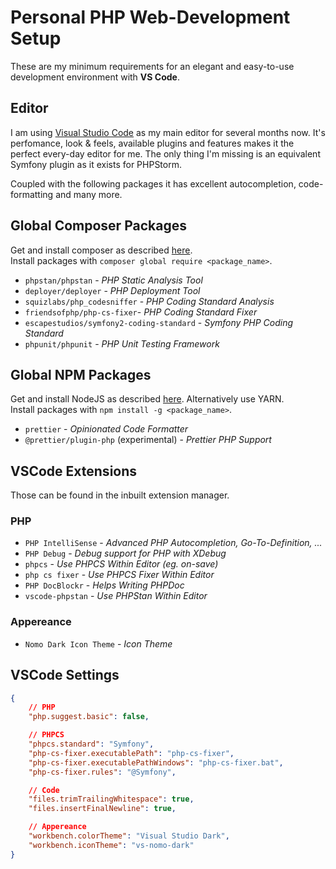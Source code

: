 # Personal PHP Web-Development Setup

These are my minimum requirements for an elegant and easy-to-use development environment with **VS Code**.

## Editor

I am using [Visual Studio Code](https://code.visualstudio.com/) as my main editor for several months now. It's perfomance, look & feels, available plugins and features makes it the perfect every-day editor for me. The only thing I'm missing is an equivalent Symfony plugin as it exists for PHPStorm.

Coupled with the following packages it has excellent autocompletion, code-formatting and many more.

## Global **Composer** Packages

Get and install composer as described [here](https://getcomposer.org/download/).<br>
Install packages with `composer global require <package_name>`.

* `phpstan/phpstan` - *PHP Static Analysis Tool*
* `deployer/deployer` - *PHP Deployment Tool*
* `squizlabs/php_codesniffer` - *PHP Coding Standard Analysis*
* `friendsofphp/php-cs-fixer`- *PHP Coding Standard Fixer*
* `escapestudios/symfony2-coding-standard` - *Symfony PHP Coding Standard*
* `phpunit/phpunit` - *PHP Unit Testing Framework*


## Global **NPM** Packages

Get and install NodeJS as described [here](https://nodejs.org/en/). Alternatively use YARN.<br>
Install packages with `npm install -g <package_name>`.

* `prettier` - *Opinionated Code Formatter*
* `@prettier/plugin-php` (experimental) - *Prettier PHP Support*

## **VSCode** Extensions

Those can be found in the inbuilt extension manager.

### PHP
* `PHP IntelliSense` - *Advanced PHP Autocompletion, Go-To-Definition, ...*
* `PHP Debug` - *Debug support for PHP with XDebug*
* `phpcs` - *Use PHPCS Within Editor (eg. on-save)*
* `php cs fixer` - *Use PHPCS Fixer Within Editor*
* `PHP DocBlockr` - *Helps Writing PHPDoc*
* `vscode-phpstan` - *Use PHPStan Within Editor*

### Appereance
* `Nomo Dark Icon Theme` - *Icon Theme*

## **VSCode** Settings

```JSON
{
    // PHP
    "php.suggest.basic": false,

    // PHPCS
    "phpcs.standard": "Symfony",
    "php-cs-fixer.executablePath": "php-cs-fixer",
    "php-cs-fixer.executablePathWindows": "php-cs-fixer.bat",
    "php-cs-fixer.rules": "@Symfony",

    // Code
    "files.trimTrailingWhitespace": true,
    "files.insertFinalNewline": true,

    // Appereance
    "workbench.colorTheme": "Visual Studio Dark",
    "workbench.iconTheme": "vs-nomo-dark"
}
```

